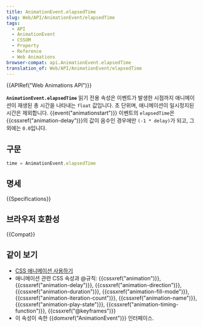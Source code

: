 ```yaml
---
title: AnimationEvent.elapsedTime
slug: Web/API/AnimationEvent/elapsedTime
tags:
  - API
  - AnimationEvent
  - CSSOM
  - Property
  - Reference
  - Web Animations
browser-compat: api.AnimationEvent.elapsedTime
translation_of: Web/API/AnimationEvent/elapsedTime
---
```

{{APIRef("Web Animations API")}}

**`AnimationEvent.elapsedTime`** 읽기 전용 속성은 이벤트가 발생한 시점까지 애니메이션이 재생된 총 시간을 나타내는 `float` 값입니다. 초 단위며, 애니메이션이 일시정지된 시간은 제외합니다. {{event("animationstart")}} 이벤트의 `elapsedTime`은 {{cssxref("animation-delay")}}의 값이 음수인 경우에만 `(-1 * delay)`가 되고, 그 외에는 `0.0`입니다.

## 구문

```js
time = AnimationEvent.elapsedTime
```

## 명세

{{Specifications}}

## 브라우저 호환성

{{Compat}}

## 같이 보기

- [CSS 애니메이션 사용하기](/ko/docs/Web/CSS/CSS_Animations/Using_CSS_animations)
- 애니메이션 관련 CSS 속성과 @규칙: {{cssxref("animation")}}, {{cssxref("animation-delay")}}, {{cssxref("animation-direction")}}, {{cssxref("animation-duration")}}, {{cssxref("animation-fill-mode")}}, {{cssxref("animation-iteration-count")}}, {{cssxref("animation-name")}}, {{cssxref("animation-play-state")}}, {{cssxref("animation-timing-function")}}, {{cssxref("@keyframes")}}
- 이 속성이 속한 {{domxref("AnimationEvent")}} 인터페이스.
